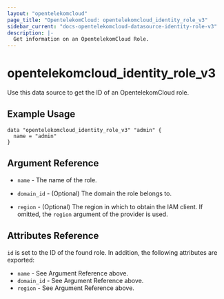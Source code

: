 ```yaml
---
layout: "opentelekomcloud"
page_title: "OpentelekomCloud: opentelekomcloud_identity_role_v3"
sidebar_current: "docs-opentelekomcloud-datasource-identity-role-v3"
description: |-
  Get information on an OpentelekomCloud Role.
---
```


# opentelekomcloud\_identity\_role\_v3

Use this data source to get the ID of an OpentelekomCloud role.

## Example Usage

```hcl
data "opentelekomcloud_identity_role_v3" "admin" {
  name = "admin"
}
```

## Argument Reference

* `name` - The name of the role.

* `domain_id` - (Optional) The domain the role belongs to.

* `region` - (Optional) The region in which to obtain the IAM client.
    If omitted, the `region` argument of the provider is used.


## Attributes Reference

`id` is set to the ID of the found role. In addition, the following attributes
are exported:

* `name` - See Argument Reference above.
* `domain_id` - See Argument Reference above.
* `region` - See Argument Reference above.
